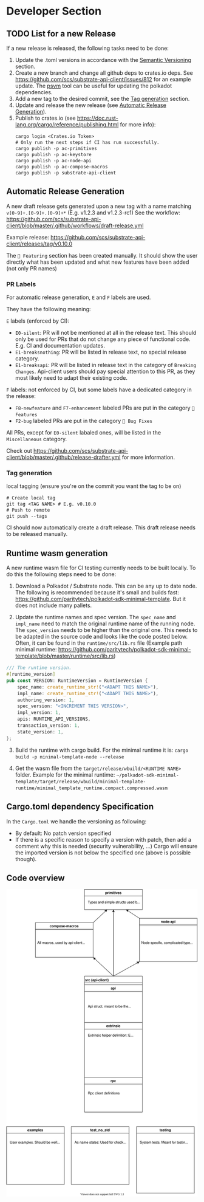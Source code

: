 # Developer Section

## TODO List for a new Release
If a new release is released, the following tasks need to be done:
1. Update the .toml versions in accordance with the [Semantic Versioning](../README.md#version-numbers) section.
1. Create a new branch and change all github deps to crates.io deps. See https://github.com/scs/substrate-api-client/issues/812 for an example update. The [psvm](https://crates.io/crates/psvm) tool can be useful for updating the polkadot dependencies.
1. Add a new tag to the desired commit, see the [Tag generation](#tag-generation) section.
1. Update and release the new release (see [Automatic Release Generation](#automatic-release-generation)).
1. Publish to crates.io (see https://doc.rust-lang.org/cargo/reference/publishing.html for more info):
	```shell
	cargo login <Crates.io Token>
	# Only run the next steps if CI has run successfully.
	cargo publish -p ac-primitives
	cargo publish -p ac-keystore
	cargo publish -p ac-node-api
	cargo publish -p ac-compose-macros
	cargo publish -p substrate-api-client
	```

## Automatic Release Generation

A new draft release gets generated upon a new tag with a name matching `v[0-9]+.[0-9]+.[0-9]+*` (E.g. v1.2.3 and v1.2.3-rc1)
See the workflow: https://github.com/scs/substrate-api-client/blob/master/.github/workflows/draft-release.yml

Example release: https://github.com/scs/substrate-api-client/releases/tag/v0.10.0

The `🎉 Featuring` section has been created manually. It should show the user directly what has been updated and what new features have been added (not only PR names)

### PR Labels
For automatic release generation, `E` and `F` labels are used.

They have the following meaning:

`E` labels (enforced by CI):
- `E0-silent`: PR will not be mentioned at all in the release text. This should only be used for PRs that do not change any piece of functional code. E.g. CI and documentation updates.
- `E1-breaksnothing`: PR will be listed in release text, no special release category.
- `E1-breaksapi`: PR will be listed in release text in the category of `Breaking Changes`. Api-client users should pay special attention to this PR, as they most likely need to adapt their existing code.

`F` labels: not enforced by CI, but some labels have a dedicated category in the release:
- `F8-newfeature` and `F7-enhancement` labeled PRs are put in the category `🌈 Features`
- `F2-bug` labeled PRs are put in the category `🐛 Bug Fixes`

All PRs, except for `E0-silent` labaled ones, will be listed in the `Miscellaneous` category.

Check out https://github.com/scs/substrate-api-client/blob/master/.github/release-drafter.yml for more information.


### Tag generation
local tagging (ensure you're on the commit you want the tag to be on)
```
# Create local tag
git tag <TAG NAME> # E.g. v0.10.0
# Push to remote
git push --tags
```
CI should now automatically create a draft release. This draft release needs to be released manually.

## Runtime wasm generation
A new runtime wasm file for CI testing currently needs to be built locally. To do this the following steps need to be done:
1. Download a Polkadot / Substrate node. This can be any up to date node. The following is recommended because it's small and builds fast: https://github.com/paritytech/polkadot-sdk-minimal-template. But it does not include many pallets.

2. Update the runtime names and spec version. The `spec_name` and `impl_name` need to match the original runtime name of the running node. The `spec_version` needs to be higher than the original one.
This needs to be adapted in the source code and looks like the code posted below. Often, it can be found in the `runtime/src/lib.rs` file (Example path minimal runtime: https://github.com/paritytech/polkadot-sdk-minimal-template/blob/master/runtime/src/lib.rs)
```rust
/// The runtime version.
#[runtime_version]
pub const VERSION: RuntimeVersion = RuntimeVersion {
	spec_name: create_runtime_str!("<ADAPT THIS NAME>"),
	impl_name: create_runtime_str!("<ADAPT THIS NAME>"),
	authoring_version: 1,
	spec_version: "<INCREMENT THIS VERSION>",
	impl_version: 1,
	apis: RUNTIME_API_VERSIONS,
	transaction_version: 1,
	state_version: 1,
};
```

3. Build the runtime with cargo build. For the minimal runtime it is: `cargo build -p minimal-template-node --release`


4. Get the wasm file from the `target/release/wbuild/<RUNTIME NAME>` folder. Example for the minimal runtime: `~/polkadot-sdk-minimal-template/target/release/wbuild/minimal-template-runtime/minimal_template_runtime.compact.compressed.wasm`

## Cargo.toml dependency Specification
In the `Cargo.toml` we handle the versioning as following:
- By default: No patch version specified
- If there is a specific reason to specify a version with patch, then add a comment why this is needed (security vulnerability, ...)
Cargo will ensure the imported version is not below the specified one (above is possible though).


## Code overview
<p align="center">
<img src=./overview_code_structure.svg width = 700>
</p>
